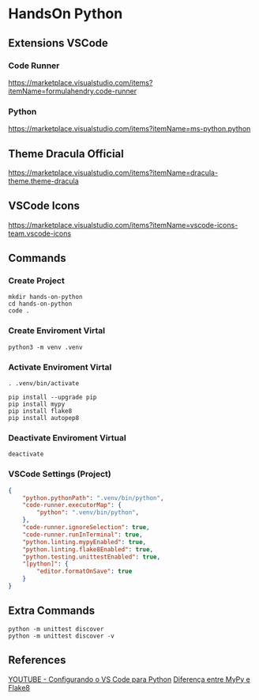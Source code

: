 # HandsOn Python


## Extensions VSCode

### Code Runner

https://marketplace.visualstudio.com/items?itemName=formulahendry.code-runner

### Python

https://marketplace.visualstudio.com/items?itemName=ms-python.python


## Theme Dracula Official

https://marketplace.visualstudio.com/items?itemName=dracula-theme.theme-dracula


## VSCode Icons

https://marketplace.visualstudio.com/items?itemName=vscode-icons-team.vscode-icons

## Commands

### Create Project

```shell
mkdir hands-on-python
cd hands-on-python
code .
```

### Create Enviroment Virtal

```shell
python3 -m venv .venv
```

### Activate Enviroment Virtal

```shell
. .venv/bin/activate
```


```
pip install --upgrade pip
pip install mypy
pip install flake8
pip install autopep8
```


### Deactivate Enviroment Virtual

```shell
deactivate
```
### VSCode Settings (Project)

```json
{
    "python.pythonPath": ".venv/bin/python",
    "code-runner.executorMap": {
        "python": ".venv/bin/python",
    },
    "code-runner.ignoreSelection": true,
    "code-runner.runInTerminal": true,
    "python.linting.mypyEnabled": true,
    "python.linting.flake8Enabled": true,
    "python.testing.unittestEnabled": true,
    "[python]": {
        "editor.formatOnSave": true
    }
}
```

## Extra Commands

```shell
python -m unittest discover 
python -m unittest discover -v
```

## References

[YOUTUBE - Configurando o VS Code para Python](https://www.youtube.com/watch?v=ZQ60SJDACuc)
[Diferença entre MyPy e Flake8](https://cursos.alura.com.br/forum/topico-diferenca-entre-mypy-e-flake8-116368)